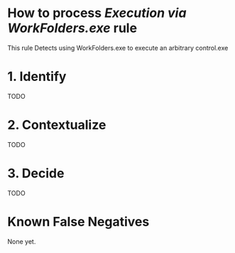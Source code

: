 # How to process *Execution via WorkFolders.exe* rule
This rule Detects using WorkFolders.exe to execute an arbitrary control.exe

# 1. Identify
TODO

# 2. Contextualize
TODO

# 3. Decide
TODO

# Known False Negatives
None yet.

